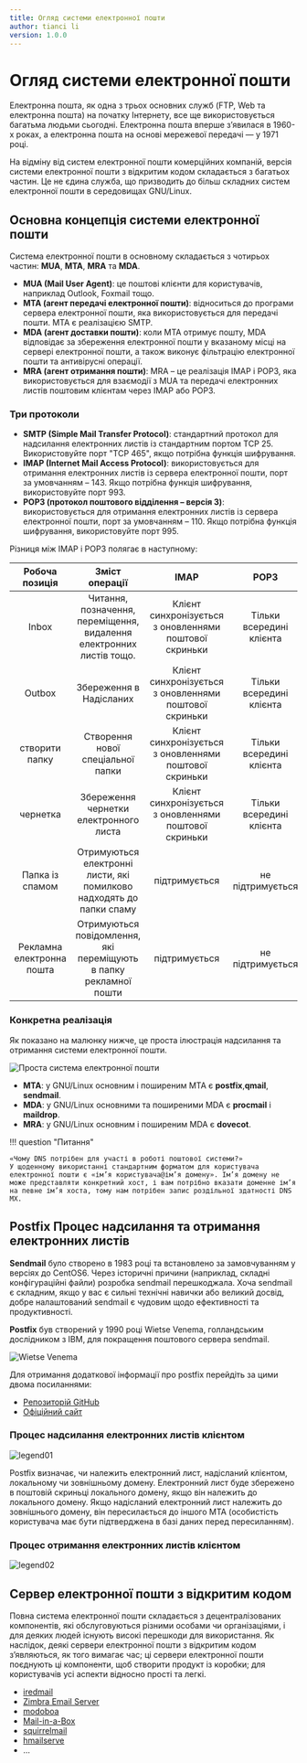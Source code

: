 ```yaml
---
title: Огляд системи електронної пошти
author: tianci li
version: 1.0.0
---
```


# Огляд системи електронної пошти

Електронна пошта, як одна з трьох основних служб (FTP, Web та електронна пошта) на початку Інтернету, все ще використовується багатьма людьми сьогодні. Електронна пошта вперше з’явилася в 1960-х роках, а електронна пошта на основі мережевої передачі — у 1971 році.

На відміну від систем електронної пошти комерційних компаній, версія системи електронної пошти з відкритим кодом складається з багатьох частин. Це не єдина служба, що призводить до більш складних систем електронної пошти в середовищах GNU/Linux.

## Основна концепція системи електронної пошти

Система електронної пошти в основному складається з чотирьох частин: **MUA**, **MTA**, **MRA** та **MDA**.

* **MUA (Mail User Agent)**: це поштові клієнти для користувачів, наприклад Outlook, Foxmail тощо.
* **MTA (агент передачі електронної пошти)**: відноситься до програми сервера електронної пошти, яка використовується для передачі пошти. MTA є реалізацією SMTP.
* **MDA (агент доставки пошти)**: коли MTA отримує пошту, MDA відповідає за збереження електронної пошти у вказаному місці на сервері електронної пошти, а також виконує фільтрацію електронної пошти та антивірусні операції.
* **MRA (агент отримання пошти)**: MRA – це реалізація IMAP і POP3, яка використовується для взаємодії з MUA та передачі електронних листів поштовим клієнтам через IMAP або POP3.

### Три протоколи

* **SMTP (Simple Mail Transfer Protocol)**: стандартний протокол для надсилання електронних листів із стандартним портом TCP 25. Використовуйте порт "TCP 465", якщо потрібна функція шифрування.
* **IMAP (Internet Mail Access Protocol)**: використовується для отримання електронних листів із сервера електронної пошти, порт за умовчанням – 143. Якщо потрібна функція шифрування, використовуйте порт 993.
* **POP3 (протокол поштового відділення – версія 3)**: використовується для отримання електронних листів із сервера електронної пошти, порт за умовчанням – 110. Якщо потрібна функція шифрування, використовуйте порт 995.

Різниця між IMAP і POP3 полягає в наступному:

|      Робоча позиція       |                            Зміст операції                            |                          IMAP                          |           POP3           |
|:-------------------------:|:--------------------------------------------------------------------:|:------------------------------------------------------:|:------------------------:|
|           Inbox           | Читання, позначення, переміщення, видалення електронних листів тощо. | Клієнт синхронізується з оновленнями поштової скриньки | Тільки всередині клієнта |
|          Outbox           |                       Збереження в Надісланих                        | Клієнт синхронізується з оновленнями поштової скриньки | Тільки всередині клієнта |
|      створити папку       |                  Створення нової спеціальної папки                   | Клієнт синхронізується з оновленнями поштової скриньки | Тільки всередині клієнта |
|         чернетка          |                Збереження чернетки електронного листа                | Клієнт синхронізується з оновленнями поштової скриньки | Тільки всередині клієнта |
|      Папка із спамом      | Отримуються електронні листи, які помилково надходять до папки спаму |                     підтримується                      |     не підтримується     |
| Рекламна електронна пошта |  Отримуються повідомлення, які переміщують в папку рекламної пошти   |                     підтримується                      |     не підтримується     |

### Конкретна реалізація

Як показано на малюнку нижче, це проста ілюстрація надсилання та отримання системи електронної пошти.

![Проста система електронної пошти](./email-images/email-system01.jpg)

* **MTA**: у GNU/Linux основним і поширеним MTA є **postfix**,**qmail**, **sendmail**.
* **MDA**: у GNU/Linux основними та поширеними MDA є **procmail** і **maildrop**.
* **MRA**: у GNU/Linux основним і поширеним MDA є **dovecot**.

!!! question "Питання"

    «Чому DNS потрібен для участі в роботі поштової системи?»
    У щоденному використанні стандартним форматом для користувача електронної пошти є «ім’я користувача@ім’я домену». Ім’я домену не може представляти конкретний хост, і вам потрібно вказати доменне ім’я на певне ім’я хоста, тому нам потрібен запис роздільної здатності DNS MX.

## Postfix Процес надсилання та отримання електронних листів

**Sendmail** було створено в 1983 році та встановлено за замовчуванням у версіях до CentOS6. Через історичні причини (наприклад, складні конфігураційні файли) розробка sendmail перешкоджала. Хоча sendmail є складним, якщо у вас є сильні технічні навички або великий досвід, добре налаштований sendmail є чудовим щодо ефективності та продуктивності.

**Postfix** був створений у 1990 році Wietse Venema, голландським дослідником з IBM, для покращення поштового сервера sendmail.

![Wietse Venema](./email-images/Wietse%20Venema.png)

Для отримання додаткової інформації про postfix перейдіть за цими двома посиланнями:

* [Репозиторій GitHub](https://github.com/vdukhovni/postfix)
* [Офіційний сайт](http://www.postfix.org/)

### Процес надсилання електронних листів клієнтом

![legend01](./email-images/email-system02.jpg)

Postfix визначає, чи належить електронний лист, надісланий клієнтом, локальному чи зовнішньому домену. Електронний лист буде збережено в поштовій скриньці локального домену, якщо він належить до локального домену. Якщо надісланий електронний лист належить до зовнішнього домену, він пересилається до іншого MTA (особистість користувача має бути підтверджена в базі даних перед пересиланням).

### Процес отримання електронних листів клієнтом

![legend02](./email-images/email-system03.jpg)

## Сервер електронної пошти з відкритим кодом

Повна система електронної пошти складається з децентралізованих компонентів, які обслуговуються різними особами чи організаціями, і для деяких людей існують високі перешкоди для використання. Як наслідок, деякі сервери електронної пошти з відкритим кодом з’являються, як того вимагає час; ці сервери електронної пошти поєднують ці компоненти, щоб створити продукт із коробки; для користувачів усі аспекти відносно прості та легкі.

* [iredmail](https://www.iredmail.com/index.html)
* [Zimbra Email Server](https://www.zimbra.com/)
* [modoboa](https://modoboa.org/en/)
* [Mail-in-a-Box](https://mailinabox.email/)
* [squirrelmail](https://www.squirrelmail.org/index.php)
* [hmailserve](https://www.hmailserver.com/)
* ...
